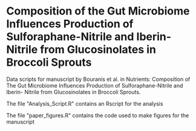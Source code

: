 # Composition of the Gut Microbiome Influences Production of Sulforaphane-Nitrile and Iberin-Nitrile from Glucosinolates in Broccoli Sprouts

Data scripts for manuscript by Bouranis et al. in Nutrients: Composition of The Gut Microbiome Influences Production of Sulforaphane-Nitrile and Iberin- Nitrile from Glucosinolates in Broccoli Sprouts.

The file "Analysis_Script.R" contains an Rscript for the analysis

The file "paper_figures.R" contains the code used to make figures for the manuscript
